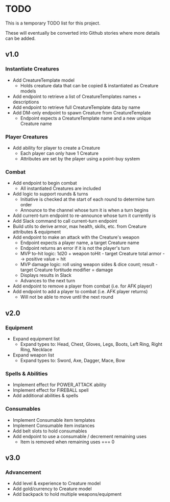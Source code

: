 # TODO

This is a temporary TODO list for this project.

These will eventually be converted into Github stories where more details can be added.

## v1.0

### Instantiate Creatures

- Add CreatureTemplate model
  - Holds creature data that can be copied & instantiated as Creature models
- Add endpoint to retrieve a list of CreatureTemplates names + descriptions
- Add endpoint to retrieve full CreatureTemplate data by name
- Add DM-only endpoint to spawn Creature from CreatureTemplate
  - Endpoint expects a CreatureTemplate name and a new unique Creature name

### Player Creatures

- Add ability for player to create a Creature
  - Each player can only have 1 Creature
  - Attributes are set by the player using a point-buy system

### Combat

- Add endpoint to begin combat
  - All instantiated Creatures are included
- Add logic to support rounds & turns
  - Initiative is checked at the start of each round to determine turn order
  - Announce to the channel whose turn it is when a turn begins
- Add current-turn endpoint to re-announce whose turn it currently is
- Add Slack command to call current-turn endpoint
- Build utils to derive armor, max health, skills, etc. from Creature attributes & equipment
- Add endpoint to make an attack with the Creature's weapon
  - Endpoint expects a player name, a target Creature name
  - Endpoint returns an error if it is not the player's turn
  - MVP to-hit logic: 1d20 + weapon toHit - target Creature total armor --> positive value = hit
  - MVP damage logic: roll using weapon sides & dice count; result - target Creature fortitude modifier = damage
  - Displays results in Slack
  - Advances to the next turn
- Add endpoint to remove a player from combat (i.e. for AFK player)
- Add endpoint to add a player to combat (i.e. AFK player returns)
  - Will not be able to move until the next round

## v2.0

### Equipment

- Expand equipment list
  - Expand types to: Head, Chest, Gloves, Legs, Boots, Left Ring, Right Ring, Necklace
- Expand weapon list
  - Expand types to: Sword, Axe, Dagger, Mace, Bow

### Spells & Abilities

- Implement effect for POWER_ATTACK ability
- Implement effect for FIREBALL spell
- Add additional abilities & spells

### Consumables

- Implement Consumable item templates
- Implement Consumable item instances
- Add belt slots to hold consumables
- Add endpoint to use a consumable / decrement remaining uses
  - Item is removed when remaining uses === 0

## v3.0

### Advancement

- Add level & experience to Creature model
- Add gold/currency to Creature model
- Add backpack to hold multiple weapons/equipment
